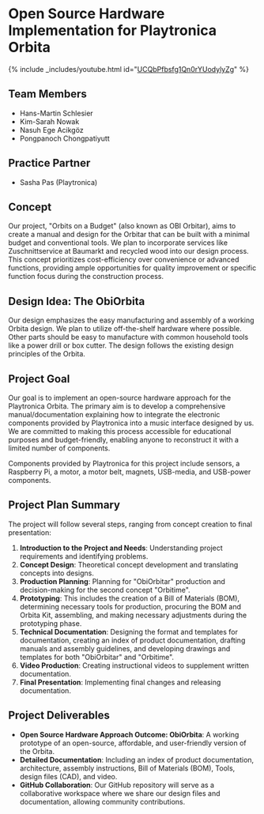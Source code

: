 # Open Source Hardware Implementation for Playtronica Orbita

{% include _includes/youtube.html id="[UCQbPfbsfg1Qn0rYUodylyZg](https://youtu.be/bVEzPAzVpZk)" %} 

## Team Members
- Hans-Martin Schlesier
- Kim-Sarah Nowak
- Nasuh Ege Acikgöz
- Pongpanoch Chongpatiyutt

## Practice Partner
- Sasha Pas (Playtronica)

## Concept
Our project, "Orbits on a Budget" (also known as OBI Orbitar), aims to create a manual and design for the Orbitar that can be built with a minimal budget and conventional tools. We plan to incorporate services like Zuschnittservice at Baumarkt and recycled wood into our design process. This concept prioritizes cost-efficiency over convenience or advanced functions, providing ample opportunities for quality improvement or specific function focus during the construction process.

## Design Idea: The ObiOrbita
Our design emphasizes the easy manufacturing and assembly of a working Orbita design. We plan to utilize off-the-shelf hardware where possible. Other parts should be easy to manufacture with common household tools like a power drill or box cutter. The design follows the existing design principles of the Orbita.

## Project Goal
Our goal is to implement an open-source hardware approach for the Playtronica Orbita. The primary aim is to develop a comprehensive manual/documentation explaining how to integrate the electronic components provided by Playtronica into a music interface designed by us. We are committed to making this process accessible for educational purposes and budget-friendly, enabling anyone to reconstruct it with a limited number of components.

Components provided by Playtronica for this project include sensors, a Raspberry Pi, a motor, a motor belt, magnets, USB-media, and USB-power components.

## Project Plan Summary
The project will follow several steps, ranging from concept creation to final presentation:

1. **Introduction to the Project and Needs**: Understanding project requirements and identifying problems.
2. **Concept Design**: Theoretical concept development and translating concepts into designs.
3. **Production Planning**: Planning for "ObiOrbitar" production and decision-making for the second concept "Orbitime".
4. **Prototyping**: This includes the creation of a Bill of Materials (BOM), determining necessary tools for production, procuring the BOM and Orbita Kit, assembling, and making necessary adjustments during the prototyping phase.
5. **Technical Documentation**: Designing the format and templates for documentation, creating an index of product documentation, drafting manuals and assembly guidelines, and developing drawings and templates for both "ObiOrbitar" and "Orbitime".
6. **Video Production**: Creating instructional videos to supplement written documentation.
7. **Final Presentation**: Implementing final changes and releasing documentation.

## Project Deliverables
- **Open Source Hardware Approach Outcome: ObiOrbita**: A working prototype of an open-source, affordable, and user-friendly version of the Orbita.
- **Detailed Documentation**: Including an index of product documentation, architecture, assembly instructions, Bill of Materials (BOM), Tools, design files (CAD), and video.
- **GitHub Collaboration**: Our GitHub repository will serve as a collaborative workspace where we share our design files and documentation, allowing community contributions.

